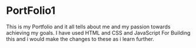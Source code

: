 # PortFolio1
 This is my Portfolio and it all tells about me and my passion towards achieving my goals.
 I have used HTML and CSS and JavaScript For Building this and i would make the changes to these as i learn further.
